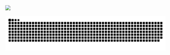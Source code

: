 <picture>
<source 
  srcset="https://github-readme-stats.vercel.app/api?username=Winchestert&show_icons=true&theme=dark"
  media="(prefers-color-scheme: dark)"
/>
<source
  srcset="https://github-readme-stats.vercel.app/api?username=Winchestert&show_icons=true"
  media="(prefers-color-scheme: light), (prefers-color-scheme: no-preference)"
/>
<img src="https://github-readme-stats.vercel.app/api?username=Winchestert&show_icons=true" />
</picture>

![Snake animation](https://github.com/ellen2121/ellen2121/blob/output/github-contribution-grid-snake.svg)
